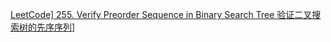 [LeetCode\] 255. Verify Preorder Sequence in Binary Search Tree 验证二叉搜索树的先序序列](https://www.cnblogs.com/grandyang/p/5327635.html)]